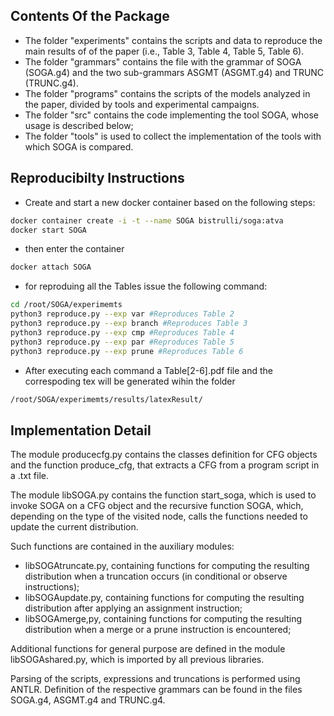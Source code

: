 ## Contents Of the Package

- The folder "experiments" contains the scripts and data to reproduce the main results of of the paper (i.e., Table 3, Table 4, Table 5, Table 6).
- The folder "grammars" contains the file with the grammar of SOGA (SOGA.g4) and the two sub-grammars ASGMT (ASGMT.g4) and TRUNC (TRUNC.g4).
- The folder "programs" contains the scripts of the models analyzed in the paper, divided by tools and experimental campaigns.
- The folder "src" contains the code implementing the tool SOGA, whose usage is described below;
- The folder "tools" is used to collect the implementation of the tools with which SOGA is compared.  


## Reproducibilty Instructions

- Create and start a new docker container based on the following steps:

```bash
docker container create -i -t --name SOGA bistrulli/soga:atva
docker start SOGA
```

- then enter the container 

```bash
docker attach SOGA
```

- for reproduing all the Tables issue the following command:

```bash
cd /root/SOGA/experimemts
python3 reproduce.py --exp var #Reproduces Table 2
python3 reproduce.py --exp branch #Reproduces Table 3
python3 reproduce.py --exp cmp #Reproduces Table 4
python3 reproduce.py --exp par #Reproduces Table 5
python3 reproduce.py --exp prune #Reproduces Table 6
```

- After executing each command a Table[2-6].pdf file and the correspoding tex will be generated wihin the folder 

```bash
/root/SOGA/experimemts/results/latexResult/
```

## Implementation Detail

The module producecfg.py contains the classes definition for CFG objects and the function produce_cfg, that extracts a CFG from a program script in a .txt file. 

The module libSOGA.py contains the function start_soga, which is used to invoke SOGA on a CFG object and the recursive function SOGA, which, depending on the type of the visited node, calls the functions needed to update the current distribution. 

Such functions are contained in the auxiliary modules:
- libSOGAtruncate.py, containing functions for computing the resulting distribution when a truncation occurs (in conditional or observe instructions);
- libSOGAupdate.py, containing functions for computing the resulting distribution after applying an assignment instruction;
- libSOGAmerge,py, containing functions for computing the resulting distribution when a merge or a prune instruction is encountered;

Additional functions for general purpose are defined in the module libSOGAshared.py, which is imported by all previous libraries.

Parsing of the scripts, expressions and truncations is performed using ANTLR. Definition of the respective grammars can be found in the files SOGA.g4, ASGMT.g4 and TRUNC.g4.